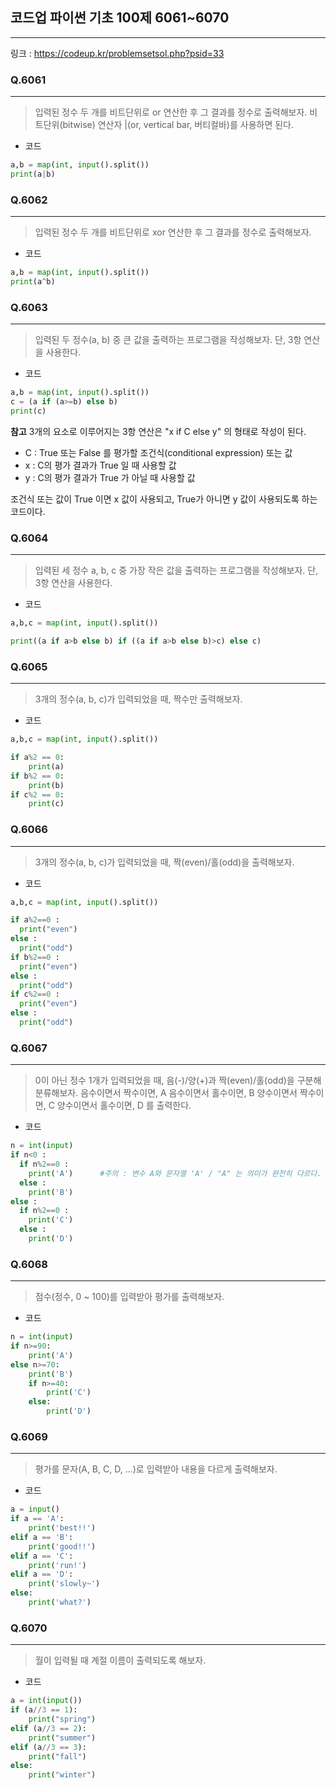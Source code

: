 ## 코드업 파이썬 기초 100제 6061~6070
-------
링크 : https://codeup.kr/problemsetsol.php?psid=33

### Q.6061
----
>입력된 정수 두 개를 비트단위로 or 연산한 후 그 결과를 정수로 출력해보자.
비트단위(bitwise) 연산자 |(or, vertical bar, 버티컬바)를 사용하면 된다.

* 코드 
```py
a,b = map(int, input().split())
print(a|b)
```
### Q.6062
----
>입력된 정수 두 개를 비트단위로 xor 연산한 후 그 결과를 정수로 출력해보자.

* 코드 
```py
a,b = map(int, input().split())
print(a^b)
```

### Q.6063
----
>입력된 두 정수(a, b) 중 큰 값을 출력하는 프로그램을 작성해보자.
단, 3항 연산을 사용한다.

* 코드
```py
a,b = map(int, input().split())
c = (a if (a>=b) else b)
print(c)
```

**참고**
3개의 요소로 이루어지는 3항 연산은
"x if C else y" 의 형태로 작성이 된다.
- C : True 또는 False 를 평가할 조건식(conditional expression) 또는 값
- x : C의 평가 결과가 True 일 때 사용할 값
- y : C의 평가 결과가 True 가 아닐 때 사용할 값

조건식 또는 값이 True 이면 x 값이 사용되고, True가 아니면 y 값이 사용되도록 하는 코드이다.

### Q.6064
----
>입력된 세 정수 a, b, c 중 가장 작은 값을 출력하는 프로그램을 작성해보자.
단, 3항 연산을 사용한다.

* 코드 
```py
a,b,c = map(int, input().split())

print((a if a>b else b) if ((a if a>b else b)>c) else c)
```

### Q.6065
----
>3개의 정수(a, b, c)가 입력되었을 때, 짝수만 출력해보자.

* 코드 
```py
a,b,c = map(int, input().split())

if a%2 == 0:
    print(a)
if b%2 == 0:
    print(b)
if c%2 == 0:
    print(c)

```

### Q.6066
----
>3개의 정수(a, b, c)가 입력되었을 때, 짝(even)/홀(odd)을 출력해보자.

* 코드 
```py
a,b,c = map(int, input().split())

if a%2==0 :
  print("even")
else :
  print("odd")
if b%2==0 :
  print("even")
else :
  print("odd")
if c%2==0 :
  print("even")
else :
  print("odd")


```
### Q.6067
----
>0이 아닌 정수 1개가 입력되었을 때, 음(-)/양(+)과 짝(even)/홀(odd)을 구분해 분류해보자.
음수이면서 짝수이면, A
음수이면서 홀수이면, B
양수이면서 짝수이면, C
양수이면서 홀수이면, D
를 출력한다.

* 코드
```py 
n = int(input)
if n<0 :
  if n%2==0 :
    print('A')      #주의 : 변수 A와 문자열 'A' / "A" 는 의미가 완전히 다르다. 
  else :
    print('B')
else :
  if n%2==0 :
    print('C')
  else :
    print('D')
```

### Q.6068
----
>점수(정수, 0 ~ 100)를 입력받아 평가를 출력해보자.

* 코드 
```py
n = int(input) 
if n>=90:
    print('A')
else n>=70:
    print('B')
    if n>=40:
        print('C')
    else: 
        print('D')
```

### Q.6069
----
>평가를 문자(A, B, C, D, ...)로 입력받아 내용을 다르게 출력해보자.

* 코드
```py
a = input()
if a == 'A':
    print('best!!')
elif a == 'B':
    print('good!!')
elif a == 'C':
    print('run!')
elif a == 'D':
    print('slowly~')
else:
    print('what?')
```

### Q.6070
----
>월이 입력될 때 계절 이름이 출력되도록 해보자.

* 코드
```py
a = int(input())
if (a//3 == 1):
    print("spring")
elif (a//3 == 2):
    print("summer")
elif (a//3 == 3):
    print("fall")
else:
    print("winter")
```